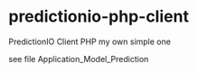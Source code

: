 predictionio-php-client
=======================

PredictionIO Client PHP my own simple one

see file Application_Model_Prediction
